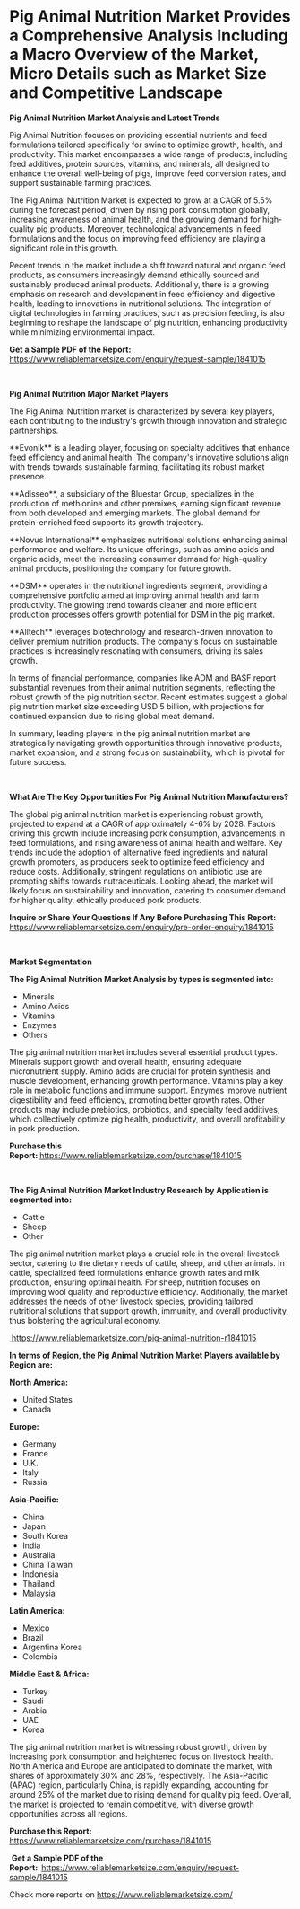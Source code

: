 <p><h1>Pig Animal Nutrition Market Provides a Comprehensive Analysis Including a Macro Overview of the Market, Micro Details such as Market Size and Competitive Landscape</h1></p><p><strong>Pig Animal Nutrition Market Analysis and Latest Trends</strong></p>
<p><p>Pig Animal Nutrition focuses on providing essential nutrients and feed formulations tailored specifically for swine to optimize growth, health, and productivity. This market encompasses a wide range of products, including feed additives, protein sources, vitamins, and minerals, all designed to enhance the overall well-being of pigs, improve feed conversion rates, and support sustainable farming practices.</p><p>The Pig Animal Nutrition Market is expected to grow at a CAGR of 5.5% during the forecast period, driven by rising pork consumption globally, increasing awareness of animal health, and the growing demand for high-quality pig products. Moreover, technological advancements in feed formulations and the focus on improving feed efficiency are playing a significant role in this growth.</p><p>Recent trends in the market include a shift toward natural and organic feed products, as consumers increasingly demand ethically sourced and sustainably produced animal products. Additionally, there is a growing emphasis on research and development in feed efficiency and digestive health, leading to innovations in nutritional solutions. The integration of digital technologies in farming practices, such as precision feeding, is also beginning to reshape the landscape of pig nutrition, enhancing productivity while minimizing environmental impact.</p></p>
<p><strong>Get a Sample PDF of the Report:&nbsp;</strong> <a href="https://www.reliablemarketsize.com/enquiry/request-sample/1841015?utm_campaign=1903&utm_medium=2&utm_source=Github&utm_content=ia&utm_term=03022025&utm_id=pig-animal-nutrition">https://www.reliablemarketsize.com/enquiry/request-sample/1841015</a></p>
<p>&nbsp;</p>
<p><strong>Pig Animal Nutrition Major Market Players</strong></p>
<p><p>The Pig Animal Nutrition market is characterized by several key players, each contributing to the industry's growth through innovation and strategic partnerships. </p><p>**Evonik** is a leading player, focusing on specialty additives that enhance feed efficiency and animal health. The company's innovative solutions align with trends towards sustainable farming, facilitating its robust market presence. </p><p>**Adisseo**, a subsidiary of the Bluestar Group, specializes in the production of methionine and other premixes, earning significant revenue from both developed and emerging markets. The global demand for protein-enriched feed supports its growth trajectory.</p><p>**Novus International** emphasizes nutritional solutions enhancing animal performance and welfare. Its unique offerings, such as amino acids and organic acids, meet the increasing consumer demand for high-quality animal products, positioning the company for future growth.</p><p>**DSM** operates in the nutritional ingredients segment, providing a comprehensive portfolio aimed at improving animal health and farm productivity. The growing trend towards cleaner and more efficient production processes offers growth potential for DSM in the pig market.</p><p>**Alltech** leverages biotechnology and research-driven innovation to deliver premium nutrition products. The company's focus on sustainable practices is increasingly resonating with consumers, driving its sales growth.</p><p>In terms of financial performance, companies like ADM and BASF report substantial revenues from their animal nutrition segments, reflecting the robust growth of the pig nutrition sector. Recent estimates suggest a global pig nutrition market size exceeding USD 5 billion, with projections for continued expansion due to rising global meat demand.</p><p>In summary, leading players in the pig animal nutrition market are strategically navigating growth opportunities through innovative products, market expansion, and a strong focus on sustainability, which is pivotal for future success.</p></p>
<p>&nbsp;</p>
<p><strong>What Are The Key Opportunities For Pig Animal Nutrition Manufacturers?</strong></p>
<p><p>The global pig animal nutrition market is experiencing robust growth, projected to expand at a CAGR of approximately 4-6% by 2028. Factors driving this growth include increasing pork consumption, advancements in feed formulations, and rising awareness of animal health and welfare. Key trends include the adoption of alternative feed ingredients and natural growth promoters, as producers seek to optimize feed efficiency and reduce costs. Additionally, stringent regulations on antibiotic use are prompting shifts towards nutraceuticals. Looking ahead, the market will likely focus on sustainability and innovation, catering to consumer demand for higher quality, ethically produced pork products.</p></p>
<p><strong>Inquire or Share Your Questions If Any Before Purchasing This Report:</strong> <a href="https://www.reliablemarketsize.com/enquiry/pre-order-enquiry/1841015?utm_campaign=1903&utm_medium=2&utm_source=Github&utm_content=ia&utm_term=03022025&utm_id=pig-animal-nutrition">https://www.reliablemarketsize.com/enquiry/pre-order-enquiry/1841015</a></p>
<p>&nbsp;</p>
<p><strong>Market Segmentation</strong></p>
<p><strong>The Pig Animal Nutrition Market Analysis by types is segmented into:</strong></p>
<p><ul><li>Minerals</li><li>Amino Acids</li><li>Vitamins</li><li>Enzymes</li><li>Others</li></ul></p>
<p><p>The pig animal nutrition market includes several essential product types. Minerals support growth and overall health, ensuring adequate micronutrient supply. Amino acids are crucial for protein synthesis and muscle development, enhancing growth performance. Vitamins play a key role in metabolic functions and immune support. Enzymes improve nutrient digestibility and feed efficiency, promoting better growth rates. Other products may include prebiotics, probiotics, and specialty feed additives, which collectively optimize pig health, productivity, and overall profitability in pork production.</p></p>
<p><strong>Purchase this Report:&nbsp;</strong><a href="https://www.reliablemarketsize.com/purchase/1841015?utm_campaign=1903&utm_medium=2&utm_source=Github&utm_content=ia&utm_term=03022025&utm_id=pig-animal-nutrition">https://www.reliablemarketsize.com/purchase/1841015</a></p>
<p>&nbsp;</p>
<p><strong>The Pig Animal Nutrition Market Industry Research by Application is segmented into:</strong></p>
<p><ul><li>Cattle</li><li>Sheep</li><li>Other</li></ul></p>
<p><p>The pig animal nutrition market plays a crucial role in the overall livestock sector, catering to the dietary needs of cattle, sheep, and other animals. In cattle, specialized feed formulations enhance growth rates and milk production, ensuring optimal health. For sheep, nutrition focuses on improving wool quality and reproductive efficiency. Additionally, the market addresses the needs of other livestock species, providing tailored nutritional solutions that support growth, immunity, and overall productivity, thus bolstering the agricultural economy.</p></p>
<p><a href="https://www.reliablemarketsize.com/pig-animal-nutrition-r1841015?utm_campaign=1903&utm_medium=2&utm_source=Github&utm_content=ia&utm_term=03022025&utm_id=pig-animal-nutrition">&nbsp;https://www.reliablemarketsize.com/pig-animal-nutrition-r1841015</a></p>
<p><strong>In terms of Region, the Pig Animal Nutrition Market Players available by Region are:</strong></p>
<p>
    <p> <strong> North America: </strong>
        <ul>
            <li>United States</li>
            <li>Canada</li>
        </ul>
        </p> 
    <p> <strong> Europe: </strong>
        <ul>
            <li>Germany</li>
            <li>France</li>
            <li>U.K.</li>
            <li>Italy</li>
            <li>Russia</li>
        </ul>
        </p> 
    <p> <strong> Asia-Pacific: </strong>
        <ul>
            <li>China</li>
            <li>Japan</li>
            <li>South Korea</li>
            <li>India</li>
            <li>Australia</li>
            <li>China Taiwan</li>
            <li>Indonesia</li>
            <li>Thailand</li>
            <li>Malaysia</li>
        </ul>
        </p> 
    <p> <strong> Latin America: </strong>
        <ul>
            <li>Mexico</li>
            <li>Brazil</li>
            <li>Argentina Korea</li>
            <li>Colombia</li>
        </ul>
        </p> 
    <p> <strong> Middle East & Africa: </strong>
        <ul>
            <li>Turkey</li>
            <li>Saudi</li>
            <li>Arabia</li>
            <li>UAE</li>
            <li>Korea</li>
        </ul>
    </p>
    </p>
<p><p>The pig animal nutrition market is witnessing robust growth, driven by increasing pork consumption and heightened focus on livestock health. North America and Europe are anticipated to dominate the market, with shares of approximately 30% and 28%, respectively. The Asia-Pacific (APAC) region, particularly China, is rapidly expanding, accounting for around 25% of the market due to rising demand for quality pig feed. Overall, the market is projected to remain competitive, with diverse growth opportunities across all regions.</p></p>
<p><strong>Purchase this Report: </strong><a href="https://www.reliablemarketsize.com/purchase/1841015?utm_campaign=1903&utm_medium=2&utm_source=Github&utm_content=ia&utm_term=03022025&utm_id=pig-animal-nutrition">https://www.reliablemarketsize.com/purchase/1841015</a></p>
<p>&nbsp;<strong>Get a Sample PDF of the Report:&nbsp;&nbsp;</strong><a href="https://www.reliablemarketsize.com/enquiry/request-sample/1841015?utm_campaign=1903&utm_medium=2&utm_source=Github&utm_content=ia&utm_term=03022025&utm_id=pig-animal-nutrition">https://www.reliablemarketsize.com/enquiry/request-sample/1841015</a></p>
<p><strong></strong></p>
<p>Check more reports on <a href="https://www.reliablemarketsize.com/?utm_campaign=1903&utm_medium=2&utm_source=Github&utm_content=ia&utm_term=03022025&utm_id=pig-animal-nutrition">https://www.reliablemarketsize.com/</a></p>